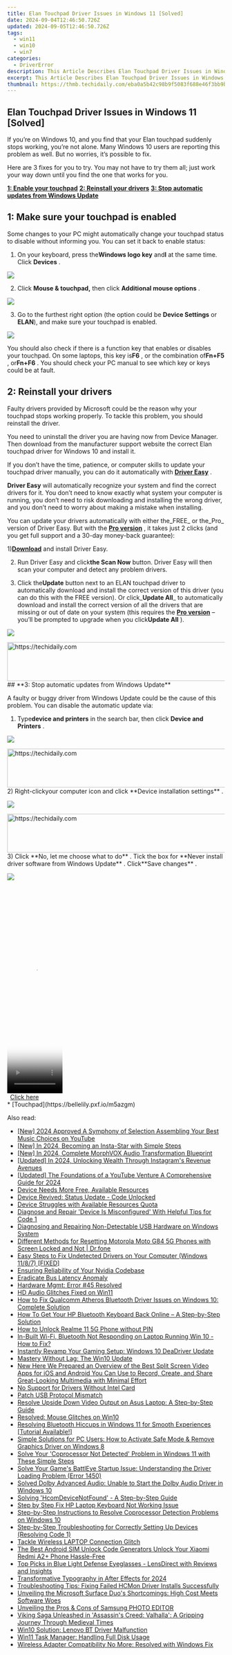 ```yaml
---
title: Elan Touchpad Driver Issues in Windows 11 [Solved]
date: 2024-09-04T12:46:50.726Z
updated: 2024-09-05T12:46:50.726Z
tags:
  - win11
  - win10
  - win7
categories:
  - DriverError
description: This Article Describes Elan Touchpad Driver Issues in Windows 11 [Solved]
excerpt: This Article Describes Elan Touchpad Driver Issues in Windows 11 [Solved]
thumbnail: https://thmb.techidaily.com/eba0a5b42c98b9f5083f688e46f3bb9b2578fe7a056aaed74ee36c6a269ef696.jpg
---
```


## Elan Touchpad Driver Issues in Windows 11 [Solved]

 If you’re on Windows 10, and you find that your Elan touchpad suddenly stops working, you’re not alone. Many Windows 10 users are reporting this problem as well. But no worries, it’s possible to fix.

 Here are 3 fixes for you to try. You may not have to try them all; just work your way down until you find the one that works for you.

[**1: Enable your touchpad**](https://review-au.sjv.io/wqnrq3)
[**2: Reinstall your drivers**](https://getlyla.pxf.io/ek9gkg)
[**3: Stop automatic updates from Windows Update**](https://tinyland.pxf.io/org4ra)

## 1: Make sure your touchpad is enabled

 Some changes to your PC might automatically change your touchpad status to disable without informing you. You can set it back to enable status:

 1) On your keyboard, press the**Windows logo key** and**I** at the same time. Click **Devices** .

![](https://images.drivereasy.com/wp-content/uploads/2016/10/start-settings-devices.png)

2) Click **Mouse & touchpad,**  then click **Additional mouse options** .

![](https://images.drivereasy.com/wp-content/uploads/2016/10/additional-mouse-options.png)

 3) Go to the furthest right option (the option could be **Device Settings** or **ELAN**), and make sure your touchpad is enabled.

![](https://images.drivereasy.com/wp-content/uploads/2016/10/mouse-properties-device-settings.png)

 You should also check if there is a function key that enables or disables your touchpad. On some laptops, this key is**F6** , or the combination of**Fn+F5** , or**Fn+F6** . You should check your PC manual to see which key or keys could be at fault.

## 2: Reinstall your drivers

 Faulty drivers provided by Microsoft could be the reason why your touchpad stops working properly. To tackle this problem, you should reinstall the driver.

 You need to uninstall the driver you are having now from Device Manager. Then download from the manufacturer support website the correct Elan touchpad driver for Windows 10 and install it.

 If you don’t have the time, patience, or computer skills to update your touchpad driver manually, you can do it automatically with [**Driver Easy**](https://tools.techidaily.com/drivereasy/download/) .

**Driver Easy** will automatically recognize your system and find the correct drivers for it. You don’t need to know exactly what system your computer is running, you don’t need to risk downloading and installing the wrong driver, and you don’t need to worry about making a mistake when installing.

 You can update your drivers automatically with either the_FREE_ or the_Pro_ version of Driver Easy. But with the [**Pro version**](https://tools.techidaily.com/drivereasy/download/) , it takes just 2 clicks (and you get full support and a 30-day money-back guarantee):

 1)[**Download**](https://tools.techidaily.com/drivereasy/download/) and install Driver Easy.

 2) Run Driver Easy and click**the Scan Now** button. Driver Easy will then scan your computer and detect any problem drivers.

 3) Click the**Update** button next to an ELAN touchpad driver to automatically download and install the correct version of this driver (you can do this with the FREE version). Or click_**Update All**_ to automatically download and install the correct version of all the drivers that are missing or out of date on your system (this requires the [**Pro version**](https://tools.techidaily.com/drivereasy/download/) – you’ll be prompted to upgrade when you click**Update All** ).

![](https://images.drivereasy.com/wp-content/uploads/2017/03/img_58ddb8810b994.jpg)

<!-- affiliate ads begin -->
<a href="https://appsumo.8odi.net/c/5597632/2100527/7443" target="_top" id="2100527">
  <img src="//a.impactradius-go.com/display-ad/7443-2100527" border="0" alt="https://techidaily.com" width="728" height="90"/>
</a>
<img height="0" width="0" src="https://appsumo.8odi.net/i/5597632/2100527/7443" style="position:absolute;visibility:hidden;" border="0" />
<!-- affiliate ads end -->
## **3: Stop automatic updates from Windows Update**

 A faulty or buggy driver from Windows Update could be the cause of this problem. You can disable the automatic update via:

 1) Type**device and printers** in the search bar, then click **Device and Printers** .

![](https://images.drivereasy.com/wp-content/uploads/2016/10/device-and-printers.png)

<!-- affiliate ads begin -->
<a href="https://aligracehair.sjv.io/c/5597632/2016134/19272" target="_top" id="2016134">
  <img src="//a.impactradius-go.com/display-ad/19272-2016134" border="0" alt="https://techidaily.com" width="728" height="90"/>
</a>
<img height="0" width="0" src="https://aligracehair.sjv.io/i/5597632/2016134/19272" style="position:absolute;visibility:hidden;" border="0" />
<!-- affiliate ads end -->
 2) Right-clickyour computer icon and click **Device installation settings** .

![](https://images.drivereasy.com/wp-content/uploads/2016/10/device-installation-settings.jpg)

<!-- affiliate ads begin -->
<a href="https://laganoo.pxf.io/c/5597632/1484939/16446" target="_top" id="1484939">
  <img src="//a.impactradius-go.com/display-ad/16446-1484939" border="0" alt="https://techidaily.com" width="728" height="90"/>
</a>
<img height="0" width="0" src="https://laganoo.pxf.io/i/5597632/1484939/16446" style="position:absolute;visibility:hidden;" border="0" />
<!-- affiliate ads end -->
 3) Click **No, let me choose what to do** . Tick the box for **Never install driver software from Windows Update** . Click**Save changes** .

![](https://images.drivereasy.com/wp-content/uploads/2016/10/never-install-driver-software-from-windows-update-600x441.png)

<!-- affiliate ads begin -->
<span id="1977028">
					<video width="128" height="480" style="cursor:pointer"
           poster="//a.impactradius-go.com/display-clicktoplayimage/1977028.png"
           onclick="if(!this.playClicked){this.play();this.setAttribute('controls',true);this.playClicked=true;}">
	   <source src="//a.impactradius-go.com/display-ad/22993-1977028">
	   <img src="//a.impactradius-go.com/display-clicktoplayimage/1977028.png" style="border: none; height: 100%; width: 100%; object-fit: contain">
	</video>
	<div style="width:80px;text-align:center"><a href="javascript:window.open(decodeURIComponent('https%3A%2F%2Fhomestyler.sjv.io%2Fc%2F5597632%2F1977028%2F22993'), '_blank');void(0);">Click here</a></div>
</span>
<img height="0" width="0" src="https://imp.pxf.io/i/5597632/1977028/22993" style="position:absolute;visibility:hidden;" border="0" />
<!-- affiliate ads end -->
* [Touchpad](https://bellelily.pxf.io/m5azgm)

<ins class="adsbygoogle"
     style="display:block"
     data-ad-format="autorelaxed"
     data-ad-client="ca-pub-7571918770474297"
     data-ad-slot="1223367746"></ins>



<ins class="adsbygoogle"
     style="display:block"
     data-ad-client="ca-pub-7571918770474297"
     data-ad-slot="8358498916"
     data-ad-format="auto"
     data-full-width-responsive="true"></ins>



<span class="atpl-alsoreadstyle">Also read:</span>
<div><ul>
<li><a href="https://facebook-video-footage.techidaily.com/new-2024-approved-a-symphony-of-selection-assembling-your-best-music-choices-on-youtube/"><u>[New] 2024 Approved  A Symphony of Selection  Assembling Your Best Music Choices on YouTube</u></a></li>
<li><a href="https://instagram-clips.techidaily.com/new-in-2024-becoming-an-insta-star-with-simple-steps/"><u>[New] In 2024, Becoming an Insta-Star with Simple Steps</u></a></li>
<li><a href="https://fox-glue.techidaily.com/new-in-2024-complete-morphvox-audio-transformation-blueprint/"><u>[New] In 2024, Complete MorphVOX Audio Transformation Blueprint</u></a></li>
<li><a href="https://instagram-video-recordings.techidaily.com/updated-in-2024-unlocking-wealth-through-instagrams-revenue-avenues/"><u>[Updated] In 2024, Unlocking Wealth Through Instagram's Revenue Avenues</u></a></li>
<li><a href="https://youtube-tips.techidaily.com/ed-the-foundations-of-a-youtube-venture-a-comprehensive-guide-for-2024/"><u>[Updated] The Foundations of a YouTube Venture  A Comprehensive Guide for 2024</u></a></li>
<li><a href="https://driver-error.techidaily.com/device-needs-more-free-available-resources/"><u>Device Needs More Free, Available Resources</u></a></li>
<li><a href="https://driver-error.techidaily.com/device-revived-status-update-code-unlocked/"><u>Device Revived: Status Update - Code Unlocked</u></a></li>
<li><a href="https://driver-error.techidaily.com/device-struggles-with-available-resources-quota/"><u>Device Struggles with Available Resources Quota</u></a></li>
<li><a href="https://driver-error.techidaily.com/diagnose-and-repair-device-is-misconfigured-with-helpful-tips-for-code-1/"><u>Diagnose and Repair 'Device Is Misconfigured' With Helpful Tips for Code 1</u></a></li>
<li><a href="https://driver-error.techidaily.com/diagnosing-and-repairing-non-detectable-usb-hardware-on-windows-system/"><u>Diagnosing and Repairing Non-Detectable USB Hardware on Windows System</u></a></li>
<li><a href="https://techidaily.com/different-methods-for-resetting-motorola-moto-g84-5g-phones-with-screen-locked-and-not-drfone-by-drfone-reset-android-reset-android/"><u>Different Methods for Resetting Motorola Moto G84 5G Phones with Screen Locked and Not | Dr.fone</u></a></li>
<li><a href="https://driver-error.techidaily.com/easy-steps-to-fix-undetected-drivers-on-your-computer-windows-1187-fixed/"><u>Easy Steps to Fix Undetected Drivers on Your Computer (Windows 11/8/7) [FIXED]</u></a></li>
<li><a href="https://driver-error.techidaily.com/ensuring-reliability-of-your-nvidia-codebase/"><u>Ensuring Reliability of Your Nvidia Codebase</u></a></li>
<li><a href="https://driver-error.techidaily.com/eradicate-bus-latency-anomaly/"><u>Eradicate Bus Latency Anomaly</u></a></li>
<li><a href="https://driver-error.techidaily.com/hardware-mgmt-error-45-resolved/"><u>Hardware Mgmt: Error #45 Resolved</u></a></li>
<li><a href="https://driver-error.techidaily.com/hd-audio-glitches-fixed-on-win11/"><u>HD Audio Glitches Fixed on Win11</u></a></li>
<li><a href="https://driver-error.techidaily.com/how-to-fix-qualcomm-atheros-bluetooth-driver-issues-on-windows-10-complete-solution/"><u>How to Fix Qualcomm Atheros Bluetooth Driver Issues on Windows 10: Complete Solution</u></a></li>
<li><a href="https://driver-error.techidaily.com/how-to-get-your-hp-bluetooth-keyboard-back-online-a-step-by-step-solution/"><u>How To Get Your HP Bluetooth Keyboard Back Online – A Step-by-Step Solution</u></a></li>
<li><a href="https://easy-unlock-android.techidaily.com/how-to-unlock-realme-11-5g-phone-without-pin-by-drfone-android/"><u>How to Unlock Realme 11 5G Phone without PIN</u></a></li>
<li><a href="https://driver-error.techidaily.com/in-built-wi-fi-bluetooth-not-responding-on-laptop-running-win-10-how-to-fix/"><u>In-Built Wi-Fi, Bluetooth Not Responding on Laptop Running Win 10 - How to Fix?</u></a></li>
<li><a href="https://driver-error.techidaily.com/instantly-revamp-your-gaming-setup-windows-10-deadriver-update/"><u>Instantly Revamp Your Gaming Setup: Windows 10 DeaDriver Update</u></a></li>
<li><a href="https://driver-error.techidaily.com/mastery-without-lag-the-win10-update/"><u>Mastery Without Lag: The Win10 Update</u></a></li>
<li><a href="https://ai-vdieo-software.techidaily.com/new-here-we-prepared-an-overview-of-the-best-split-screen-video-apps-for-ios-and-android-you-can-use-to-record-create-and-share-great-looking-multimedia-wit/"><u>New Here We Prepared an Overview of the Best Split Screen Video Apps for iOS and Android You Can Use to Record, Create, and Share Great-Looking Multimedia with Minimal Effort</u></a></li>
<li><a href="https://driver-error.techidaily.com/no-support-for-drivers-without-intel-card/"><u>No Support for Drivers Without Intel Card</u></a></li>
<li><a href="https://driver-error.techidaily.com/patch-usb-protocol-mismatch/"><u>Patch USB Protocol Mismatch</u></a></li>
<li><a href="https://driver-error.techidaily.com/resolve-upside-down-video-output-on-asus-laptop-a-step-by-step-guide/"><u>Resolve Upside Down Video Output on Asus Laptop: A Step-by-Step Guide</u></a></li>
<li><a href="https://driver-error.techidaily.com/resolved-mouse-glitches-on-win10/"><u>Resolved: Mouse Glitches on Win10</u></a></li>
<li><a href="https://driver-error.techidaily.com/resolving-bluetooth-hiccups-in-windows-11-for-smooth-experiences-tutorial-available/"><u>Resolving Bluetooth Hiccups in Windows 11 for Smooth Experiences [Tutorial Available!]</u></a></li>
<li><a href="https://driver-error.techidaily.com/simple-solutions-for-pc-users-how-to-activate-safe-mode-and-remove-graphics-driver-on-windows-8/"><u>Simple Solutions for PC Users: How to Activate Safe Mode & Remove Graphics Driver on Windows 8</u></a></li>
<li><a href="https://driver-error.techidaily.com/solve-your-coprocessor-not-detected-problem-in-windows-11-with-these-simple-steps/"><u>Solve Your 'Coprocessor Not Detected' Problem in Windows 11 with These Simple Steps</u></a></li>
<li><a href="https://driver-error.techidaily.com/solve-your-games-battleye-startup-issue-understanding-the-driver-loading-problem-error-1450/"><u>Solve Your Game's BattlEye Startup Issue: Understanding the Driver Loading Problem (Error 1450)</u></a></li>
<li><a href="https://driver-error.techidaily.com/solved-dolby-advanced-audio-unable-to-start-the-dolby-audio-driver-in-windows-10/"><u>Solved Dolby Advanced Audio: Unable to Start the Dolby Audio Driver in Windows 10</u></a></li>
<li><a href="https://driver-error.techidaily.com/solving-hcomdevicenotfound-a-step-by-step-guide/"><u>Solving 'HcomDeviceNotFound' - A Step-by-Step Guide</u></a></li>
<li><a href="https://driver-error.techidaily.com/step-by-step-fix-hp-laptop-keyboard-not-working-issue/"><u>Step by Step Fix HP Laptop Keyboard Not Working Issue</u></a></li>
<li><a href="https://driver-error.techidaily.com/step-by-step-instructions-to-resolve-coprocessor-detection-problems-on-windows-10/"><u>Step-by-Step Instructions to Resolve Coprocessor Detection Problems on Windows 10</u></a></li>
<li><a href="https://driver-error.techidaily.com/step-by-step-troubleshooting-for-correctly-setting-up-devices-resolving-code-1/"><u>Step-by-Step Troubleshooting for Correctly Setting Up Devices (Resolving Code 1)</u></a></li>
<li><a href="https://driver-error.techidaily.com/tackle-wireless-laptop-connection-glitch/"><u>Tackle Wireless LAPTOP Connection Glitch</u></a></li>
<li><a href="https://sim-unlock.techidaily.com/the-best-android-sim-unlock-code-generators-unlock-your-xiaomi-redmi-a2plus-phone-hassle-free-by-drfone-android/"><u>The Best Android SIM Unlock Code Generators Unlock Your Xiaomi Redmi A2+ Phone Hassle-Free</u></a></li>
<li><a href="https://buynow-marvelous.techidaily.com/top-picks-in-blue-light-defense-eyeglasses-lensdirect-with-reviews-and-insights/"><u>Top Picks in Blue Light Defense Eyeglasses - LensDirect with Reviews and Insights</u></a></li>
<li><a href="https://some-skills.techidaily.com/transformative-typography-in-after-effects-for-2024/"><u>Transformative Typography in After Effects for 2024</u></a></li>
<li><a href="https://driver-error.techidaily.com/troubleshooting-tips-fixing-failed-hcmon-driver-installs-successfully/"><u>Troubleshooting Tips: Fixing Failed HCMon Driver Installs Successfully</u></a></li>
<li><a href="https://driver-error.techidaily.com/unveiling-the-microsoft-surface-duos-shortcomings-high-cost-meets-software-woes/"><u>Unveiling the Microsoft Surface Duo's Shortcomings: High Cost Meets Software Woes</u></a></li>
<li><a href="https://extra-tips.techidaily.com/unveiling-the-pros-and-cons-of-samsung-photo-editor/"><u>Unveiling the Pros & Cons of Samsung PHOTO EDITOR</u></a></li>
<li><a href="https://driver-error.techidaily.com/viking-saga-unleashed-in-assassins-creed-valhalla-a-gripping-journey-through-medieval-times/"><u>Viking Saga Unleashed in 'Assassin's Creed: Valhalla': A Gripping Journey Through Medieval Times</u></a></li>
<li><a href="https://driver-error.techidaily.com/win10-solution-lenovo-bt-driver-malfunction/"><u>Win10 Solution: Lenovo BT Driver Malfunction</u></a></li>
<li><a href="https://driver-error.techidaily.com/win11-task-manager-handling-full-disk-usage/"><u>Win11 Task Manager: Handling Full Disk Usage</u></a></li>
<li><a href="https://driver-error.techidaily.com/wireless-adapter-compatibility-no-more-resolved-with-windows-fix/"><u>Wireless Adapter Compatibility No More: Resolved with Windows Fix</u></a></li>
</ul></div>
